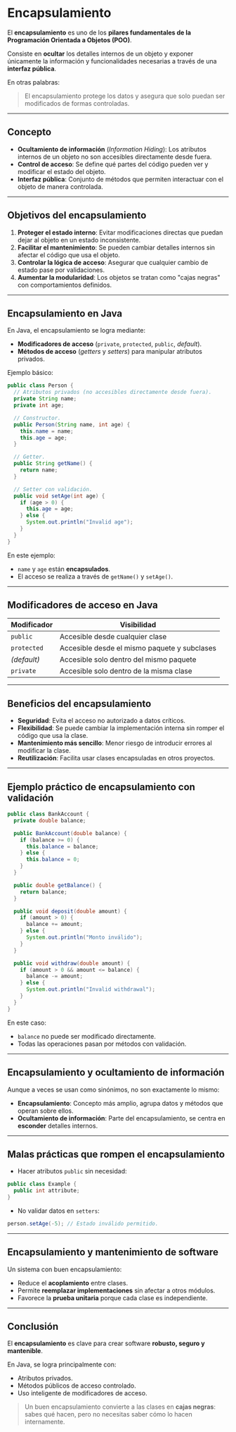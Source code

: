 # Encapsulamiento

El **encapsulamiento** es uno de los **pilares fundamentales de la Programación Orientada a Objetos (POO)**.

Consiste en **ocultar** los detalles internos de un objeto y exponer únicamente la información y funcionalidades necesarias a través de una **interfaz pública**.

En otras palabras:

> El encapsulamiento protege los datos y asegura que solo puedan ser modificados de formas controladas.

---

## Concepto

- **Ocultamiento de información** (_Information Hiding_): Los atributos internos de un objeto no son accesibles directamente desde fuera.
- **Control de acceso**: Se define qué partes del código pueden ver y modificar el estado del objeto.
- **Interfaz pública**: Conjunto de métodos que permiten interactuar con el objeto de manera controlada.

---

## Objetivos del encapsulamiento

1. **Proteger el estado interno**: Evitar modificaciones directas que puedan dejar al objeto en un estado inconsistente.
2. **Facilitar el mantenimiento**: Se pueden cambiar detalles internos sin afectar el código que usa el objeto.
3. **Controlar la lógica de acceso**: Asegurar que cualquier cambio de estado pase por validaciones.
4. **Aumentar la modularidad**: Los objetos se tratan como "cajas negras" con comportamientos definidos.

---

## Encapsulamiento en Java

En Java, el encapsulamiento se logra mediante:

- **Modificadores de acceso** (`private`, `protected`, `public`, _default_).
- **Métodos de acceso** (_getters_ y _setters_) para manipular atributos privados.

Ejemplo básico:

```java
public class Person {
  // Atributos privados (no accesibles directamente desde fuera).
  private String name;
  private int age;

  // Constructor.
  public Person(String name, int age) {
    this.name = name;
    this.age = age;
  }

  // Getter.
  public String getName() {
    return name;
  }

  // Setter con validación.
  public void setAge(int age) {
    if (age > 0) {
      this.age = age;
    } else {
      System.out.println("Invalid age");
    }
  }
}
```

En este ejemplo:

- `name` y `age` están **encapsulados**.
- El acceso se realiza a través de `getName()` y `setAge()`.

---

## Modificadores de acceso en Java

| Modificador | Visibilidad                                  |
| ----------- | -------------------------------------------- |
| `public`    | Accesible desde cualquier clase              |
| `protected` | Accesible desde el mismo paquete y subclases |
| _(default)_ | Accesible solo dentro del mismo paquete      |
| `private`   | Accesible solo dentro de la misma clase      |

---

## Beneficios del encapsulamiento

- **Seguridad**: Evita el acceso no autorizado a datos críticos.
- **Flexibilidad**: Se puede cambiar la implementación interna sin romper el código que usa la clase.
- **Mantenimiento más sencillo**: Menor riesgo de introducir errores al modificar la clase.
- **Reutilización**: Facilita usar clases encapsuladas en otros proyectos.

---

## Ejemplo práctico de encapsulamiento con validación

```java
public class BankAccount {
  private double balance;

  public BankAccount(double balance) {
    if (balance >= 0) {
      this.balance = balance;
    } else {
      this.balance = 0;
    }
  }

  public double getBalance() {
    return balance;
  }

  public void deposit(double amount) {
    if (amount > 0) {
      balance += amount;
    } else {
      System.out.println("Monto inválido");
    }
  }

  public void withdraw(double amount) {
    if (amount > 0 && amount <= balance) {
      balance -= amount;
    } else {
      System.out.println("Invalid withdrawal");
    }
  }
}
```

En este caso:

- `balance` no puede ser modificado directamente.
- Todas las operaciones pasan por métodos con validación.

---

## Encapsulamiento y ocultamiento de información

Aunque a veces se usan como sinónimos, no son exactamente lo mismo:

- **Encapsulamiento**: Concepto más amplio, agrupa datos y métodos que operan sobre ellos.
- **Ocultamiento de información**: Parte del encapsulamiento, se centra en **esconder** detalles internos.

---

## Malas prácticas que rompen el encapsulamiento

- Hacer atributos `public` sin necesidad:

```java
public class Example {
  public int attribute;
}
```

- No validar datos en `setters`:

```java
person.setAge(-5); // Estado inválido permitido.
```

---

## Encapsulamiento y mantenimiento de software

Un sistema con buen encapsulamiento:

- Reduce el **acoplamiento** entre clases.
- Permite **reemplazar implementaciones** sin afectar a otros módulos.
- Favorece la **prueba unitaria** porque cada clase es independiente.

---

## Conclusión

El **encapsulamiento** es clave para crear software **robusto, seguro y mantenible**.

En Java, se logra principalmente con:

- Atributos privados.
- Métodos públicos de acceso controlado.
- Uso inteligente de modificadores de acceso.

> Un buen encapsulamiento convierte a las clases en **cajas negras**: sabes qué hacen, pero no necesitas saber cómo lo hacen internamente.
